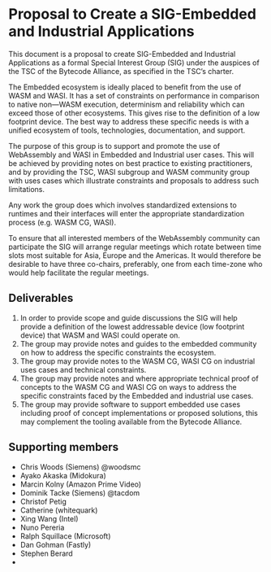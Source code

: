 # Proposal to Create a SIG-Embedded and Industrial Applications

This document is a proposal to create SIG-Embedded and Industrial Applications as a formal Special Interest Group (SIG) under the auspices of the TSC of the Bytecode Alliance, as specified in the TSC’s charter. 

The Embedded ecosystem is ideally placed to benefit from the use of WASM and WASI. It has a set of constraints on performance in comparison to native non—WASM execution, determinism and reliability which can exceed those of other ecosystems. This gives rise to the definition of a low footprint device. The best way to address these specific needs is with a unified ecosystem of tools, technologies, documentation, and support. 

The purpose of this group is to support and promote the use of WebAssembly and WASI in Embedded and Industrial user cases. This will be achieved by providing notes on best practice to existing practitioners, and by providing the TSC, WASI subgroup and WASM community group with uses cases which illustrate constraints and proposals to address such limitations.

Any work the group does which involves standardized extensions to runtimes and their interfaces will enter the appropriate standardization process (e.g. WASM CG, WASI).

To ensure that all interested members of the WebAssembly community can participate the SIG will arrange regular meetings which rotate between time slots most suitable for Asia, Europe and the Americas. It would therefore be desirable to have three co-chairs, preferably, one from each time-zone who would help facilitate the regular meetings.

## Deliverables

1. In order to provide scope and guide discussions the SIG will help provide a definition of the lowest addressable device (low footprint device) that WASM and WASI could operate on.
2. The group may provide notes and guides to the embedded community on how to address the specific constraints the ecosystem.
3. The group may provide notes to the WASM CG, WASI CG on industrial uses cases and technical constraints.
4. The group may provide notes and where appropriate technical proof of concepts to the WASM CG and WASI CG on ways to address the specific constraints faced by the Embedded and industrial use cases.
5. The group may provide software to support embedded use cases including proof of concept implementations or proposed solutions, this may complement the tooling available from the Bytecode Alliance.

## Supporting members

* Chris Woods (Siemens) @woodsmc
* Ayako Akaska (Midokura)
* Marcin Kolny (Amazon Prime Video)
* Dominik Tacke (Siemens) @tacdom
* Christof Petig
* Catherine (whitequark)
* Xing Wang (Intel)
* Nuno Pereria
* Ralph Squillace (Microsoft)
* Dan Gohman (Fastly)
* Stephen Berard
* 
